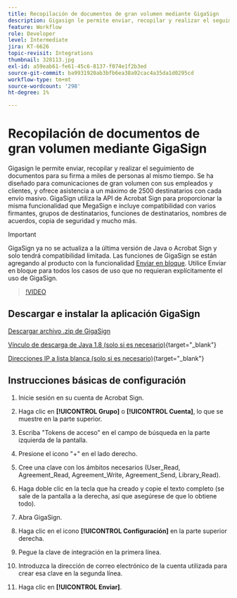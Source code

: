 ```yaml
---
title: Recopilación de documentos de gran volumen mediante GigaSign
description: Gigasign le permite enviar, recopilar y realizar el seguimiento de documentos para su firma a miles de personas al mismo tiempo
feature: Workflow
role: Developer
level: Intermediate
jira: KT-6626
topic-revisit: Integrations
thumbnail: 328113.jpg
exl-id: a59eab61-fe61-45c6-8137-f074e1f2b3ed
source-git-commit: ba9931920ab3bfb6ea38a92cac4a35da1d0295cd
workflow-type: tm+mt
source-wordcount: '298'
ht-degree: 1%

---
```


# Recopilación de documentos de gran volumen mediante GigaSign

Gigasign le permite enviar, recopilar y realizar el seguimiento de documentos para su firma a miles de personas al mismo tiempo. Se ha diseñado para comunicaciones de gran volumen con sus empleados y clientes, y ofrece asistencia a un máximo de 2500 destinatarios con cada envío masivo. GigaSign utiliza la API de Acrobat Sign para proporcionar la misma funcionalidad que MegaSign e incluye compatibilidad con varios firmantes, grupos de destinatarios, funciones de destinatarios, nombres de acuerdos, copia de seguridad y mucho más.

>[!IMPORTANT]
>
>GigaSign ya no se actualiza a la última versión de Java o Acrobat Sign y solo tendrá compatibilidad limitada. Las funciones de GigaSign se están agregando al producto con la funcionalidad [Enviar en bloque](https://experienceleague.adobe.com/docs/document-cloud-learn/sign-learning-hub/admin-set-up/getting-started-admin/megasign.html?lang=es&). Utilice Enviar en bloque para todos los casos de uso que no requieran explícitamente el uso de GigaSign.

>[!VIDEO](https://video.tv.adobe.com/v/328113?quality=12&learn=on&hidetitle=true)

## Descargar e instalar la aplicación GigaSign

[Descargar archivo .zip de GigaSign](https://acrobat.adobe.com/id/urn:aaid:sc:US:001cf62d-1cab-46c7-aa96-661ac8680206)

[Vínculo de descarga de Java 1.8 (solo si es necesario)](https://www.oracle.com/java/technologies/javase/javase8-archive-downloads.html){target="_blank"} 

[Direcciones IP a lista blanca (solo si es necesario)](https://helpx.adobe.com/es/sign/system-requirements.html#IPs){target="_blank"}

## Instrucciones básicas de configuración

1. Inicie sesión en su cuenta de Acrobat Sign.

1. Haga clic en **[!UICONTROL Grupo]** o **[!UICONTROL Cuenta]**, lo que se muestre en la parte superior.

1. Escriba &quot;Tokens de acceso&quot; en el campo de búsqueda en la parte izquierda de la pantalla.

1. Presione el icono &quot;+&quot; en el lado derecho.

1. Cree una clave con los ámbitos necesarios (User_Read, Agreement_Read, Agreement_Write, Agreement_Send, Library_Read).

1. Haga doble clic en la tecla que ha creado y copie el texto completo (se sale de la pantalla a la derecha, así que asegúrese de que lo obtiene todo).

1. Abra GigaSign.

1. Haga clic en el icono **[!UICONTROL Configuración]** en la parte superior derecha.

1. Pegue la clave de integración en la primera línea.

1. Introduzca la dirección de correo electrónico de la cuenta utilizada para crear esa clave en la segunda línea.

1. Haga clic en **[!UICONTROL Enviar]**.
